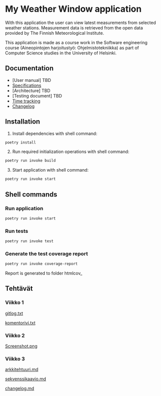 # My Weather Window application
With this application the user can view latest measurements from selected weather stations. Measurement data is retrieved from the open data provided by The Finnish Meteorological Institute.

This application is made as a course work in the Software engineering course (Aineopintojen harjoitustyö: Ohjelmistotekniikka) as part of Computer Science studies in the University of Helsinki.

## Documentation
- [User manual] TBD
- [Specifications](dokumentaatio/specifications.md)
- [Architecture] TBD
- [Testing document] TBD
- [Time tracking](dokumentaatio/timetracking.md)
- [Changelog](dokumentaatio/changelog.md)

## Installation
1. Install dependencies with shell command:

```bash
poetry install
```

2. Run required initialization operations with shell command:

```bash
poetry run invoke build
```

3. Start application with shell command:

```bash
poetry run invoke start
```
## Shell commands

### Run application

```bash
poetry run invoke start
```

### Run tests

```bash
poetry run invoke test
```

### Generate the test coverage report 


```bash
poetry run invoke coverage-report
```

Report is generated to folder htmlcov_ 



## Tehtävät
### Viikko 1
[gitlog.txt](https://github.com/mcpaulafi/ot-harjoitustyo/blob/main/laskarit/viikko1/gitlog.txt)

[komentorivi.txt](https://github.com/mcpaulafi/ot-harjoitustyo/blob/main/laskarit/viikko1/komentorivi.txt)

### Viikko 2
[Screenshot.png](https://github.com/mcpaulafi/ot-harjoitustyo/blob/main/laskarit/viikko2/2024-03-20_viikko2_screenshot.png)

### Viikko 3
[arkkitehtuuri.md](https://github.com/mcpaulafi/ot-harjoitustyo/blob/main/laskarit/viikko3/arkkitehtuuri.md)

[sekvenssikaavio.md](https://github.com/mcpaulafi/ot-harjoitustyo/blob/main/laskarit/viikko3/sekvenssikaavio.md)

[changelog.md](https://github.com/mcpaulafi/ot-harjoitustyo/blob/main/dokumentaatio/changelog.md)

